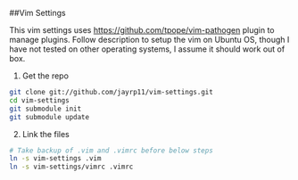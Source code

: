 ##Vim Settings

This vim settings uses https://github.com/tpope/vim-pathogen plugin to manage plugins. 
Follow description to setup the vim on Ubuntu OS, though I have not tested on other operating 
systems, I assume it should work out of box.


1. Get the repo

```bash
git clone git://github.com/jayrp11/vim-settings.git
cd vim-settings
git submodule init
git submodule update
```

2. Link the files

```bash
# Take backup of .vim and .vimrc before below steps
ln -s vim-settings .vim
ln -s vim-settings/vimrc .vimrc
```
